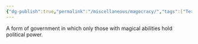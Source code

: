 ```yaml
---
{"dg-publish":true,"permalink":"/miscellaneous/magocracy/","tags":["Terminology","Government"]}
---
```


A form of government in which only those with magical abilities hold political power.